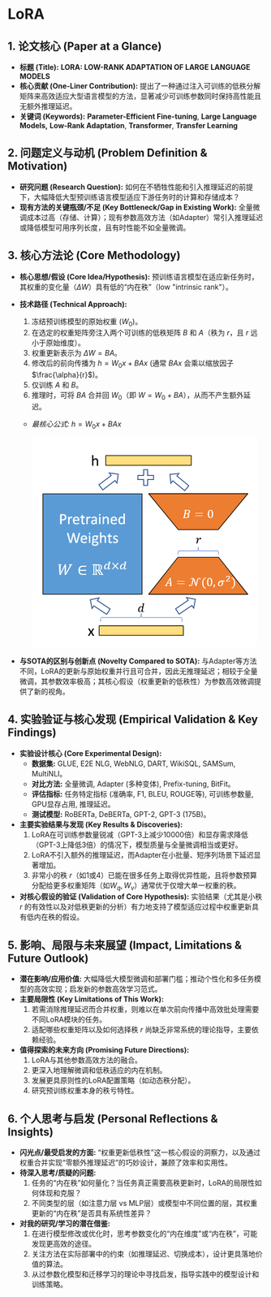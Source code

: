 # LoRA

## 1. 论文核心 (Paper at a Glance)

* **标题 (Title):** **LORA: LOW-RANK ADAPTATION OF LARGE LANGUAGE MODELS**
* **核心贡献 (One-Liner Contribution):** 提出了一种通过注入可训练的低秩分解矩阵来高效适应大型语言模型的方法，显著减少可训练参数同时保持高性能且无额外推理延迟。
* **关键词 (Keywords):** **Parameter-Efficient Fine-tuning**, **Large Language Models,** **Low-Rank Adaptation**, **Transformer**, **Transfer Learning**

## 2. 问题定义与动机 (Problem Definition & Motivation)
* **研究问题 (Research Question):** 如何在不牺牲性能和引入推理延迟的前提下，大幅降低大型预训练语言模型适应下游任务时的计算和存储成本？
* **现有方法的关键瓶颈/不足 (Key Bottleneck/Gap in Existing Work):** 全量微调成本过高（存储、计算）；现有参数高效方法（如Adapter）常引入推理延迟或降低模型可用序列长度，且有时性能不如全量微调。

## 3. 核心方法论 (Core Methodology)

* **核心思想/假设 (Core Idea/Hypothesis):** 预训练语言模型在适应新任务时，其权重的变化量（$\Delta W$）具有低的“内在秩”（low "intrinsic rank"）。
* **技术路径 (Technical Approach):**
  
    1.  冻结预训练模型的原始权重 ($W_0$)。
    2.  在选定的权重矩阵旁注入两个可训练的低秩矩阵 $B$ 和 $A$（秩为 $r$，且 $r$ 远小于原始维度）。
    3.  权重更新表示为 $\Delta W = BA$。
    4.  修改后的前向传播为 $h = W_0x + BAx$ (通常 $BAx$ 会乘以缩放因子 $\frac{\alpha}{r}$)。
    5.  仅训练 $A$ 和 $B$。
    6.  推理时，可将 $BA$ 合并回 $W_0$（即 $W = W_0 + BA$），从而不产生额外延迟。
    
    * *最核心公式:* $h = W_0x + BAx$
    
      ![LoRA](imgs\lora.png)
* **与SOTA的区别与创新点 (Novelty Compared to SOTA):** 与Adapter等方法不同，LoRA的更新与原始权重并行且可合并，因此无推理延迟；相较于全量微调，其参数效率极高；其核心假设（权重更新的低秩性）为参数高效微调提供了新的视角。

## 4. 实验验证与核心发现 (Empirical Validation & Key Findings)
* **实验设计核心 (Core Experimental Design):**
    * **数据集:** GLUE, E2E NLG, WebNLG, DART, WikiSQL, SAMSum, MultiNLI。
    * **对比方法:** 全量微调, Adapter (多种变体), Prefix-tuning, BitFit。
    * **评估指标:** 任务特定指标 (准确率, F1, BLEU, ROUGE等), 可训练参数量, GPU显存占用, 推理延迟。
    * **测试模型:** RoBERTa, DeBERTa, GPT-2, GPT-3 (175B)。
* **主要实验结果与发现 (Key Results & Discoveries):**
    1.  LoRA在可训练参数量锐减（GPT-3上减少10000倍）和显存需求降低（GPT-3上降低3倍）的情况下，模型质量与全量微调相当或更好。
    2.  LoRA不引入额外的推理延迟，而Adapter在小批量、短序列场景下延迟显著增加。
    3.  非常小的秩 $r$（如1或4）已能在很多任务上取得优异性能，且将参数预算分配给更多权重矩阵（如$W_q, W_v$）通常优于仅增大单一权重的秩。
* **对核心假设的验证 (Validation of Core Hypothesis):** 实验结果（尤其是小秩 $r$ 的有效性以及对低秩更新的分析）有力地支持了模型适应过程中权重更新具有低内在秩的假设。

## 5. 影响、局限与未来展望 (Impact, Limitations & Future Outlook)
* **潜在影响/应用价值:** 大幅降低大模型微调和部署门槛；推动个性化和多任务模型的高效实现；启发新的参数高效学习范式。
* **主要局限性 (Key Limitations of This Work):**
    1.  若需消除推理延迟而合并权重，则难以在单次前向传播中高效批处理需要不同LoRA模块的任务。
    2.  适配哪些权重矩阵以及如何选择秩 $r$ 尚缺乏非常系统的理论指导，主要依赖经验。
* **值得探索的未来方向 (Promising Future Directions):**
    1.  LoRA与其他参数高效方法的融合。
    2.  更深入地理解微调和低秩适应的内在机制。
    3.  发展更具原则性的LoRA配置策略（如动态秩分配）。
    4.  研究预训练权重本身的秩亏特性。

## 6. 个人思考与启发 (Personal Reflections & Insights)
* **闪光点/最受启发的方面:** “权重更新低秩性”这一核心假设的洞察力，以及通过权重合并实现“零额外推理延迟”的巧妙设计，兼顾了效率和实用性。
* **待深入思考/质疑的问题:**
    1.  任务的“内在秩”如何量化？当任务真正需要高秩更新时，LoRA的局限性如何体现和克服？
    2.  不同类型的层（如注意力层 vs MLP层）或模型中不同位置的层，其权重更新的“内在秩”是否具有系统性差异？
* **对我的研究/学习的潜在借鉴:**
    1.  在进行模型修改或优化时，思考参数变化的“内在维度”或“内在秩”，可能发现更高效的途径。
    2.  关注方法在实际部署中的约束（如推理延迟、切换成本），设计更具落地价值的算法。
    3.  从过参数化模型和迁移学习的理论中寻找启发，指导实践中的模型设计和训练策略。
